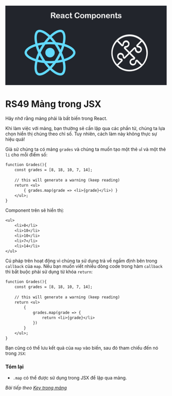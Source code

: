 
![Create-HTML-1](images/components.jpg) 

# RS49 Mảng trong JSX

Hãy nhớ rằng mảng phải là bất biến trong React.

Khi làm việc với mảng, bạn thường sẽ cần lặp qua các phần tử, chúng ta lựa chọn hiển thị chúng theo chỉ số. Tuy nhiên, cách làm này không thực sự hiệu quả!

Giả sử chúng ta có mảng `grades` và chúng ta muốn tạo một thẻ `u`l và một thẻ `li` cho mỗi điểm số:

```
function Grades(){
    const grades = [8, 18, 10, 7, 14];

    // this will generate a warning (keep reading)
    return <ul>
        { grades.map(grade => <li>{grade}</li>) }
    </ul>;
}
```

Component trên sẽ hiển thị:

```
<ul>
    <li>8</li>
    <li>18</li>
    <li>10</li>
    <li>7</li>
    <li>14</li>
</ul>
```

Cú pháp trên hoạt động vì chúng ta sử dụng trả về ngầm định bên trong `callback` của `map`. Nếu bạn muốn viết nhiều dòng code trong hàm `callback` thì bắt buộc phải sử dụng từ khóa `return`:

```
function Grades(){
    const grades = [8, 18, 10, 7, 14];

    // this will generate a warning (keep reading)
    return <ul>
        {
            grades.map(grade => {
                return <li>{grade}</li>
            })
        }
    </ul>;
}
```

Bạn cũng có thể lưu kết quả của `map` vào biến, sau đó tham chiếu đến nó trong `JSX`:

### Tóm lại

- `.map` có thể được sử dụng trong JSX để lặp qua mảng.

*Bài tiếp theo [Key trong mảng](/lesson/session/session_050_jsx_array_key.md)*